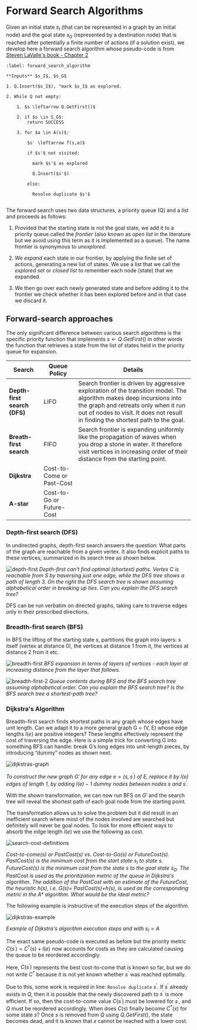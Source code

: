 # Forward Search Algorithms

Given an initial state $s_I$ (that can be represented in a graph by an initial node) and the goal state $s_G$ (represented by a destination node) that is reached after potentially a finite number of actions (if a solution exist), we develop here a forward search algorithm whose pseudo-code is from [Steven LaValle's book - Chapter 2](http://planning.cs.uiuc.edu/)

```{prf:algorithm} Forward Search
:label: forward_search_algorithm    

**Inputs** $s_I$, $s_G$
    
1. Q.Insert($s_I$), "mark $s_I$ as explored.

2. While Q not empty:
    
    1. $s \leftarrow Q.GetFirst()$
        
    2. if $s \in S_G$:
        return SUCCESS
    
    3. for $a \in A(s)$:

        $s' \leftarrow f(s,a)$

        if $s'$ not visited:

          mark $s'$ as explored 
                    
          Q.Insert($s'$)
        
        else: 
                    
          Resolve duplicate $s'$
        
```

The forward search uses two data structures, a priority queue (Q) and a list and proceeds as follows:

1. Provided that the starting state is not the goal state, we add it to a priority queue called the  _frontier_ (also known as _open list_ in the literature but we avoid using this term as it is implemented as a queue). The name frontier is synonymous to _unexplored_. 

2. We _expand_ each state in our frontier, by applying the finite set of actions, generating a new list of states. We use a list that we call the _explored set_ or _closed list_ to remember each node (state) that we expanded.  

3. We then go over each newly generated state and before adding it to the frontier we check whether it has been explored before and in that case we discard it. 

## Forward-search approaches


The only significant difference between various search algorithms is the specific priority function that implements $s \leftarrow Q.GetFirst()$ in other words the function that retrieves a state from the list of states held in the priority queue for expansion. 

| Search                       | Queue Policy              | Details                                                                                                                                                                                                                                           |
| ---------------------------- | ------------------------- | ------------------------------------------------------------------------------------------------------------------------------------------------------------------------------------------------------------------------------------------------- |
| **Depth-first search (DFS)** | LIFO                      | Search frontier is driven by aggressive exploration of the transition model. The algorithm makes deep incursions into the graph and retreats only when it run out of nodes to visit. It does not result in finding the shortest path to the goal. |
| **Breath-first search**      | FIFO                      | Search frontier is expanding uniformly like the propagation of waves when you drop a stone in water. It therefore visit vertices in increasing order of their distance from the starting point.                                                   |
| **Dijkstra**                 | Cost-to-Come or Past-Cost |                                                                                                                                                                                                                                                   |
| **A-star**                   | Cost-to-Go or Future-Cost |                                                                                                                                                                                                                                                   |


### Depth-first search (DFS)

In undirected graphs, depth-first search answers the question: What parts of the graph are reachable from a given vertex. 
It also finds explicit paths to these vertices, summarized in its search tree as shown below.

![depth-first](images/depth-first.png)
*Depth-first can't find optimal (shortest) paths. Vertex C is reachable from S by traversing just one edge, while the DFS tree
shows a path of length 3. On the right the DFS search tree is shown assuming alphabetical order in breaking up ties. Can you explain the DFS search tree?*

DFS can be run verbatim on directed graphs, taking care to traverse edges only in their prescribed directions.

### Breadth-first search (BFS)

In BFS the lifting of the starting state $s$, partitions the graph into layers: $s$ itself (vertex at distance 0), the vertices at distance 1 from it, the vertices at distance 2 from it etc. 

![breadth-first](images/breadth-first.png)
*BFS expansion in terms of layers of vertices - each layer at increasing distance from the layer that follows*. 

![breadth-first-2](images/breadth-first-2.png)
*Queue contents during BFS and the BFS search tree assuming alphabetical order. Can you explain the BFS search tree? Is the BFS search tree a shortest-path tree?* 
 

### Dijkstra's Algorithm

Breadth-first search finds shortest paths in any graph whose edges have unit length. Can we adapt it to a more general graph G = (V, E) whose edge lengths $l(e)$ are positive integers? These lengths effectively represent the cost of traversing the edge. Here is a simple trick for converting G into something BFS can handle: break G’s long edges into unit-length pieces, by introducing “dummy” nodes as shown next.

![dijkstras-graph](images/dijkstras-graph.png)

*To construct the new graph $G'$ for any edge $e = (s, s^\prime)$ of $E$, replace it by $l(e)$ edges of length 1, by adding $l(e) − 1$
dummy nodes between nodes $s$ and $s^\prime$*. 

With the shown transformation, we can now run BFS on $G'$ and the search tree will reveal the shortest path of each goal node from the starting point. 

The transformation allows us to solve the problem but it did result in an inefficient search where most of the nodes involved are searched but definitely will never be goal nodes. To look for more efficient ways to absorb the edge length $l(e)$ we use the following as cost.  

![search-cost-definitions](images/search-cost-defintions.png)

*Cost-to-come($s$) or PastCost($s$) vs. Cost-to-Go($s$) or FutureCost($s$). PastCost($s$) is the minimum cost from the start state $s_I$ to state $s$. FutureCost($s$) is the minimum cost from the state $s$ to the goal state $s_G$. The PastCost is used as the prioritization metric of the queue in Dijkstra's algorithm. The addition of the PastCost with an estimate of the FutureCost, the heuristic $h(s)$, i.e. $G(s) =$ PastCost($s$)+$h(s)$, is used as the corresponding metric in the A\* algorithm. What would be the ideal metric?*

The following example is instructive of the execution steps of the algorithm. 

![dijkstras-example](images/dijkstras-example.png)

*Example of Dijkstra's algorithm execution steps and with $s_I=A$*

The exact same pseudo-code is executed as before but the priority metric $C(s^\prime)=C^*(s) + l(e)$ now accounts for costs as they are calculated causing the queue to be reordered accordingly.  

Here, $C(s^\prime)$ represents the best cost-to-come that is known so far, but we do not write $C^*$ because it is not yet known whether $s^\prime$ was reached optimally. 

Due to this, some work is required in line: $\texttt{Resolve duplicate}$ $s^\prime$. If $s^\prime$ already exists in $Q$, then it is possible that the newly discovered path to $s^\prime$ is more efficient. If so, then the cost-to-come value $C(s^\prime)$ must be lowered for $s^\prime$, and $Q$ must be reordered accordingly. When does $C(s)$ finally become $C^*(x)$ for some state $s$? Once $s$ is removed from $Q$ using $Q.GetFirst()$, the state becomes dead, and it is known that $x$ cannot be reached with a lower cost. 
